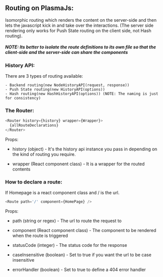 ## Routing on PlasmaJs: 

 Isomorphic routing which renders the content on the server-side and then lets the javascript kick in and take over the interactions. (The server side rendering only works for Push State routing on the client side, not Hash routing).

 ##### NOTE: Its better to isolate the route definitions to its own file so that the client-side and the server-side can share the components

### History API:

There are 3 types of routing available: 

	- Backend routing(new NodeHistoryAPI(request, response))
	- Push State routing(new HistoryAPI(options))
	- Hash routing(new HashHistoryAPI(options)) (NOTE: The naming is just for consistency)


### The Router:
```javaScript 
<Router history={history} wrapper={Wrapper}>
  {allRouteDeclarations}
</Router>
```
Props:

- history (object) - It's the history api instance you pass in depending on the kind of routing you require.

- wrapper (React component class) - It is a wrapper for the routed contents

### How to declare a route:

If Homepage is a react component class and / is the url.

```javaScript 
<Route path='/' component={HomePage} />
```
Props:

 - path (string or regex) - The url to route the request to 

 - component (React component class) - The component to be rendered when the route is triggered

 - statusCode (integer)  - The status code for the response

 - caseInsensitive (boolean) - Set to true if you want the url to be case insensitive

 - errorHandler (boolean) - Set to true to define a 404 error handler
